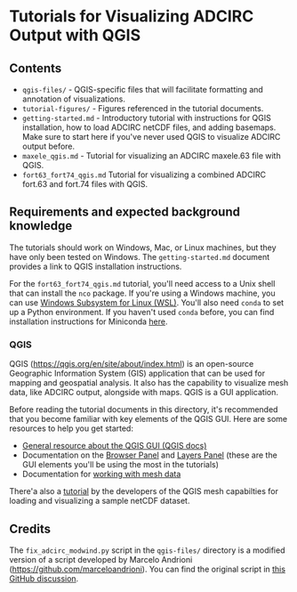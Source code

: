 # Tutorials for Visualizing ADCIRC Output with QGIS

## Contents

* `qgis-files/` - QGIS-specific files that will facilitate formatting and annotation of visualizations.
* `tutorial-figures/` - Figures referenced in the tutorial documents.
* `getting-started.md` - Introductory tutorial with instructions for QGIS installation, how to load ADCIRC netCDF files, and adding basemaps. Make sure to start here if you've never used QGIS to visualize ADCIRC output before.
* `maxele_qgis.md` - Tutorial for visualizing an ADCIRC maxele.63 file with QGIS.
* `fort63_fort74_qgis.md` Tutorial for visualizing a combined ADCIRC fort.63 and fort.74 files with QGIS.

## Requirements and expected background knowledge

The tutorials should work on Windows, Mac, or Linux machines, but they have only been tested on Windows. The `getting-started.md` document provides a link to QGIS installation instructions.

For the `fort63_fort74_qgis.md` tutorial, you'll need access to a Unix shell that can install the `nco` package. If you're using a Windows machine, you can use [Windows Subsystem for Linux (WSL)](https://docs.microsoft.com/en-us/windows/wsl/setup/environment). You'll also need `conda` to set up a Python environment. If you haven't used `conda` before, you can find installation instructions for Miniconda [here](https://docs.conda.io/en/latest/miniconda.html).

### QGIS

QGIS (https://qgis.org/en/site/about/index.html) is an open-source Geographic Information System (GIS) application that can be used for mapping and geospatial analysis. It also has the capability to visualize mesh data, like ADCIRC output, alongside with maps. QGIS is a GUI application.

Before reading the tutorial documents in this directory, it's recommended that you become familiar with key elements of the QGIS GUI. Here are some resources to help you get started:
* [General resource about the QGIS GUI (QGIS docs)](https://docs.qgis.org/3.22/en/docs/user_manual/introduction/qgis_gui.html)
* Documentation on the [Browser Panel](https://docs.qgis.org/3.22/en/docs/user_manual/managing_data_source/opening_data.html#the-browser-panel) and [Layers Panel](https://docs.qgis.org/3.22/en/docs/user_manual/introduction/general_tools.html#layers-panel) (these are the GUI elements you'll be using the most in the tutorials)
* Documentation for [working with mesh data](https://docs.qgis.org/3.22/en/docs/user_manual/working_with_mesh/mesh_properties.html)

There'a also a [tutorial](https://www.lutraconsulting.co.uk/blog/2019/08/26/foss4g-workshop/) by the developers of the QGIS mesh capabilties for loading and visualizing a sample netCDF dataset.

## Credits

The `fix_adcirc_modwind.py` script in the `qgis-files/` directory is a modified version of a script developed by Marcelo Andrioni (https://github.com/marceloandrioni). You can find the original script in [this GitHub discussion](https://github.com/lutraconsulting/MDAL/issues/155).
